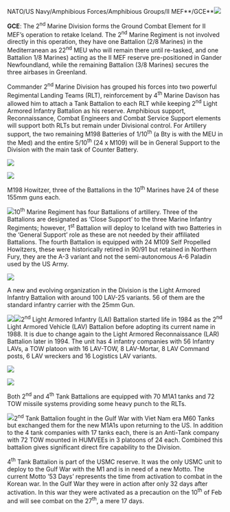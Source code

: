NATO/US Navy/Amphibious Forces/Amphibious Groups/II
MEF**/GCE**![](/assets/images/nato/us/navy/amphibious/ground-combat-element/image1.png)

**GCE**: The 2<sup>nd</sup> Marine Division forms the Ground Combat
Element for II MEF’s operation to retake Iceland. The 2<sup>nd</sup>
Marine Regiment is not involved directly in this operation, they have
one Battalion (2/8 Marines) in the Mediterranean as 22<sup>nd</sup> MEU
who will remain there until re-tasked, and one Battalion 1/8 Marines)
acting as the II MEF reserve pre-positioned in Gander Newfoundland,
while the remaining Battalion (3/8 Marines) secures the three airbases
in Greenland.

Commander 2<sup>nd</sup> Marine Division has grouped his forces into two
powerful Regimental Landing Teams (RLT), reinforcement by 4<sup>th</sup>
Marine Davison has allowed him to attach a Tank Battalion to each RLT
while keeping 2<sup>nd</sup> Light Armored Infantry Battalion as his
reserve. Amphibious support, Reconnaissance, Combat Engineers and Combat
Service Support elements will support both RLTs but remain under
Divisional control. For Artillery support, the two remaining M198
Batteries of 1/10<sup>th</sup> (a Bty is with the MEU in the Med) and
the entire 5/10<sup>th</sup> (24 x M109) will be in General Support to
the Division with the main task of Counter
Battery.

![](/assets/images/nato/us/navy/amphibious/ground-combat-element/image2.jpg)

![](/assets/images/nato/us/navy/amphibious/ground-combat-element/image3.jpg)

M198 Howitzer, three of the Battalions in the 10<sup>th</sup> Marines
have 24 of these 155mm guns
each.

![](/assets/images/nato/us/navy/amphibious/ground-combat-element/image4.jpg)10<sup>th</sup>
Marine Regiment has four Battalions of artillery. Three of the
Battalions are designated as ‘Close Support’ to the three Marine
Infantry Regiments; however, 1<sup>st</sup> Battalion will deploy to
Iceland with two Batteries in the ‘General Support’ role as these are
not needed by their affiliated Battalions. The fourth Battalion is
equipped with 24 M109 Self Propelled Howitzers, these were historically
retired in 90/91 but retained in Northern Fury, they are the A-3 variant
and not the semi-autonomous A-6 Paladin used by the US
Army.

![](/assets/images/nato/us/navy/amphibious/ground-combat-element/image5.jpg)

A new and evolving organization in the Division is the Light Armored
Infantry Battalion with around 100 LAV-25 variants. 56 of them are the
standard infantry carrier with the 25mm
Gun.

![](/assets/images/nato/us/navy/amphibious/ground-combat-element/image6.jpg)![](/assets/images/nato/us/navy/amphibious/ground-combat-element/image7.png)2<sup>nd</sup>
Light Armored Infantry (LAI) Battalion started life in 1984 as the
2<sup>nd</sup> Light Armored Vehicle (LAV) Battalion before adopting its
current name in 1988. It is due to change again to the Light Armored
Reconnaissance (LAR) Battalion later in 1994. The unit has 4 infantry
companies with 56 Infantry LAVs, a TOW platoon with 16 LAV-TOW, 8
LAV-Mortar, 8 LAV Command posts, 6 LAV wreckers and 16 Logistics LAV
variants.

![](/assets/images/nato/us/navy/amphibious/ground-combat-element/image8.jpeg)

![](/assets/images/nato/us/navy/amphibious/ground-combat-element/image9.jpg)

Both 2<sup>nd</sup> and 4<sup>th</sup> Tank Battalions are equipped with
70 M1A1 tanks and 72 TOW missile systems providing some heavy punch to
the
RLTs.

![](/assets/images/nato/us/navy/amphibious/ground-combat-element/image10.jpeg)2<sup>nd</sup>
Tank Battalion fought in the Gulf War with Viet Nam era M60 Tanks but
exchanged them for the new M1A1s upon returning to the US. In addition
to the 4 tank companies with 17 tanks each, there is an Anti-Tank
company with 72 TOW mounted in HUMVEEs in 3 platoons of 24 each.
Combined this battalion gives significant direct fire capability to the
Division.

4<sup>th</sup> Tank Battalion is part of the USMC reserve. It was the
only USMC unit to deploy to the Gulf War with the M1 and is in need of a
new Motto. The current Motto ’53 Days’ represents the time from
activation to combat in the Korean war. In the Gulf War they were in
action after only 32 days after activation. In this war they were
activated as a precaution on the 10<sup>th</sup> of Feb and will see
combat on the 27<sup>th</sup>, a mere 17 days.
